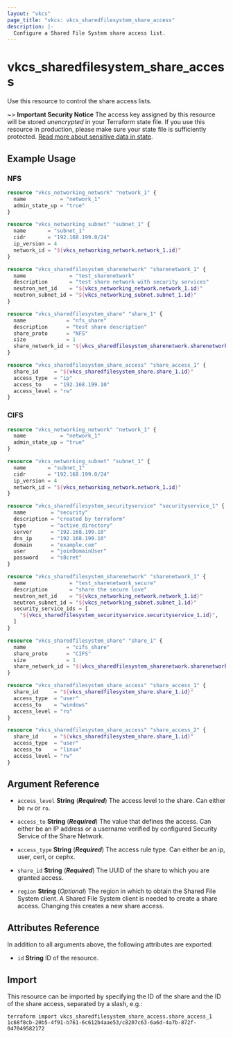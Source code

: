 ```yaml
---
layout: "vkcs"
page_title: "vkcs: vkcs_sharedfilesystem_share_access"
description: |-
  Configure a Shared File System share access list.
---
```


# vkcs_sharedfilesystem_share_access

Use this resource to control the share access lists.

~> **Important Security Notice** The access key assigned by this resource will be stored *unencrypted* in your Terraform state file. If you use this resource in production, please make sure your state file is sufficiently protected. [Read more about sensitive data in state](https://www.terraform.io/docs/language/state/sensitive-data.html).

## Example Usage
### NFS
```terraform
resource "vkcs_networking_network" "network_1" {
  name           = "network_1"
  admin_state_up = "true"
}

resource "vkcs_networking_subnet" "subnet_1" {
  name       = "subnet_1"
  cidr       = "192.168.199.0/24"
  ip_version = 4
  network_id = "${vkcs_networking_network.network_1.id}"
}

resource "vkcs_sharedfilesystem_sharenetwork" "sharenetwork_1" {
  name              = "test_sharenetwork"
  description       = "test share network with security services"
  neutron_net_id    = "${vkcs_networking_network.network_1.id}"
  neutron_subnet_id = "${vkcs_networking_subnet.subnet_1.id}"
}

resource "vkcs_sharedfilesystem_share" "share_1" {
  name             = "nfs_share"
  description      = "test share description"
  share_proto      = "NFS"
  size             = 1
  share_network_id = "${vkcs_sharedfilesystem_sharenetwork.sharenetwork_1.id}"
}

resource "vkcs_sharedfilesystem_share_access" "share_access_1" {
  share_id     = "${vkcs_sharedfilesystem_share.share_1.id}"
  access_type  = "ip"
  access_to    = "192.168.199.10"
  access_level = "rw"
}
```

### CIFS
```terraform
resource "vkcs_networking_network" "network_1" {
  name           = "network_1"
  admin_state_up = "true"
}

resource "vkcs_networking_subnet" "subnet_1" {
  name       = "subnet_1"
  cidr       = "192.168.199.0/24"
  ip_version = 4
  network_id = "${vkcs_networking_network.network_1.id}"
}

resource "vkcs_sharedfilesystem_securityservice" "securityservice_1" {
  name        = "security"
  description = "created by terraform"
  type        = "active_directory"
  server      = "192.168.199.10"
  dns_ip      = "192.168.199.10"
  domain      = "example.com"
  user        = "joinDomainUser"
  password    = "s8cret"
}

resource "vkcs_sharedfilesystem_sharenetwork" "sharenetwork_1" {
  name              = "test_sharenetwork_secure"
  description       = "share the secure love"
  neutron_net_id    = "${vkcs_networking_network.network_1.id}"
  neutron_subnet_id = "${vkcs_networking_subnet.subnet_1.id}"
  security_service_ids = [
	"${vkcs_sharedfilesystem_securityservice.securityservice_1.id}",
  ]
}

resource "vkcs_sharedfilesystem_share" "share_1" {
  name             = "cifs_share"
  share_proto      = "CIFS"
  size             = 1
  share_network_id = "${vkcs_sharedfilesystem_sharenetwork.sharenetwork_1.id}"
}

resource "vkcs_sharedfilesystem_share_access" "share_access_1" {
  share_id     = "${vkcs_sharedfilesystem_share.share_1.id}"
  access_type  = "user"
  access_to    = "windows"
  access_level = "ro"
}

resource "vkcs_sharedfilesystem_share_access" "share_access_2" {
  share_id     = "${vkcs_sharedfilesystem_share.share_1.id}"
  access_type  = "user"
  access_to    = "linux"
  access_level = "rw"
}
```

## Argument Reference
- `access_level` **String** (***Required***) The access level to the share. Can either be `rw` or `ro`.

- `access_to` **String** (***Required***) The value that defines the access. Can either be an IP address or a username verified by configured Security Service of the Share Network.

- `access_type` **String** (***Required***) The access rule type. Can either be an ip, user, cert, or cephx.

- `share_id` **String** (***Required***) The UUID of the share to which you are granted access.

- `region` **String** (*Optional*) The region in which to obtain the Shared File System client. A Shared File System client is needed to create a share access. Changing this creates a new share access.


## Attributes Reference
In addition to all arguments above, the following attributes are exported:
- `id` **String** ID of the resource.



## Import

This resource can be imported by specifying the ID of the share and the ID of the share access, separated by a slash, e.g.:

```shell
terraform import vkcs_sharedfilesystem_share_access.share_access_1 1c68f8cb-20b5-4f91-b761-6c612b4aae53/c8207c63-6a6d-4a7b-872f-047049582172
```
